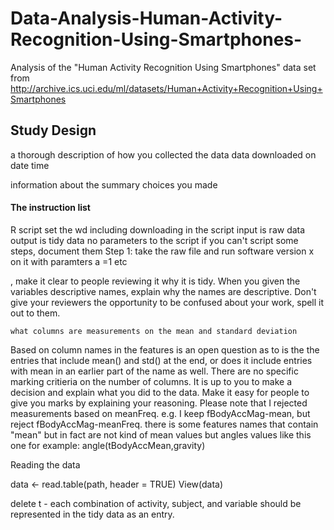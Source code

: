 Data-Analysis-Human-Activity-Recognition-Using-Smartphones-
===========================================================

Analysis of the "Human Activity Recognition Using Smartphones" data set from http://archive.ics.uci.edu/ml/datasets/Human+Activity+Recognition+Using+Smartphones  


## Study Design
a thorough description of how you collected the data
data downloaded on date time

information about the summary choices you made


#### The instruction list 
R script 
set the wd
including downloading in the script
input is raw data
output is tidy data
no parameters to the script
if you can't script some steps, document them
    Step 1: take the raw file and run software version x on it with paramters a =1
	etc



, make it clear to people reviewing it why it is tidy. When you given the variables descriptive names, explain why the names are descriptive. Don't give your reviewers the opportunity to be confused about your work, spell it out to them.


    what columns are measurements on the mean and standard deviation

Based on column names in the features is an open question as to is the the entries that include mean() and std() at the end, or does it include entries with mean in an earlier part of the name as well. There are no specific marking critieria on the number of columns. It is up to you to make a decision and explain what you did to the data. Make it easy for people to give you marks by explaining your reasoning.
   Please note that I rejected measurements based on  meanFreq.  e.g. I keep fBodyAccMag-mean, but reject fBodyAccMag-meanFreq.
there is some features names that contain "mean" but in fact are not kind of mean values but angles values like this one for example: angle(tBodyAccMean,gravity)


Reading the data

  data <- read.table(path, header = TRUE)
    View(data)
    
    
delete
t - each combination of activity, subject, and variable should be represented in the tidy data as an entry.




